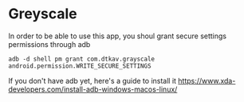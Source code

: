 # Greyscale

In order to be able to use this app, you shoul grant secure settings permissions through adb

    adb -d shell pm grant com.dtkav.grayscale android.permission.WRITE_SECURE_SETTINGS

If you don't have adb yet, here's a guide to install it https://www.xda-developers.com/install-adb-windows-macos-linux/

